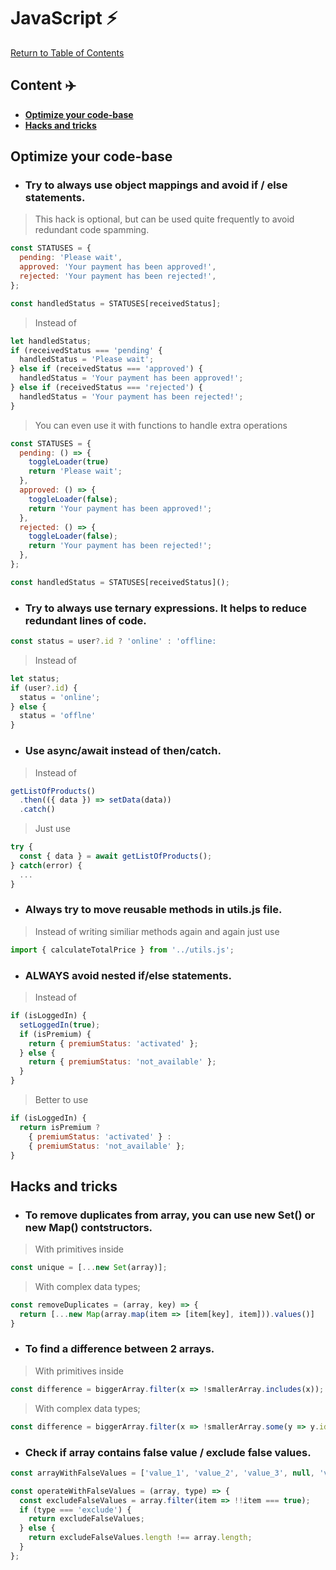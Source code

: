 # JavaScript ⚡

[Return to Table of Contents](../README.md)

## Content ✈️ 

  - [**Optimize your code-base**](#optimize-your-code-base)
  - [**Hacks and tricks**](#hacks-and-tricks)

## **Optimize your code-base**

- ### Try to always use object mappings and avoid if / else statements.

> This hack is optional, but can be used quite frequently to avoid redundant code spamming.

```javascript
const STATUSES = {
  pending: 'Please wait',
  approved: 'Your payment has been approved!',
  rejected: 'Your payment has been rejected!',
};

const handledStatus = STATUSES[receivedStatus];
```
> Instead of

```javascript
let handledStatus;
if (receivedStatus === 'pending' {
  handledStatus = 'Please wait';
} else if (receivedStatus === 'approved') {
  handledStatus = 'Your payment has been approved!';
} else if (receivedStatus === 'rejected') {
  handledStatus = 'Your payment has been rejected!';
}
```
> You can even use it with functions to handle extra operations

```javascript
const STATUSES = {
  pending: () => {
    toggleLoader(true)
    return 'Please wait';
  },
  approved: () => {
    toggleLoader(false);
    return 'Your payment has been approved!';
  },
  rejected: () => {
    toggleLoader(false);
    return 'Your payment has been rejected!';
  },
};

const handledStatus = STATUSES[receivedStatus]();
```

- ### Try to always use ternary expressions. It helps to reduce redundant lines of code.

```javascript
const status = user?.id ? 'online' : 'offline:
```

> Instead of

```javascript
let status;
if (user?.id) {
  status = 'online';
} else {
  status = 'offlne'
}
```

- ### Use async/await instead of then/catch.

> Instead of

```javascript
getListOfProducts()
  .then(({ data }) => setData(data))
  .catch()
```

> Just use

```javascript
try {
  const { data } = await getListOfProducts();
} catch(error) {
  ...
}
```

- ### Always try to move reusable methods in utils.js file.

> Instead of writing similiar methods again and again just use

```javascript
import { calculateTotalPrice } from '../utils.js';
```

- ### ALWAYS avoid nested if/else statements.

> Instead of

```javascript
if (isLoggedIn) {
  setLoggedIn(true);
  if (isPremium) {
    return { premiumStatus: 'activated' };
  } else {
    return { premiumStatus: 'not_available' };
  }
}
```

> Better to use

```javascript
if (isLoggedIn) {
  return isPremium ? 
    { premiumStatus: 'activated' } :
    { premiumStatus: 'not_available' };
}
```

## **Hacks and tricks**

- ### To remove duplicates from array, you can use new Set() or new Map() contstructors.

> With primitives inside

```javascript
const unique = [...new Set(array)];
```

> With complex data types;

```javascript
const removeDuplicates = (array, key) => {
  return [...new Map(array.map(item => [item[key], item])).values()]
}
```

- ### To find a difference between 2 arrays.

> With primitives inside

```javascript
const difference = biggerArray.filter(x => !smallerArray.includes(x));
```

> With complex data types;

```javascript
const difference = biggerArray.filter(x => !smallerArray.some(y => y.id === x.id));  
```

- ### Check if array contains false value / exclude false values.

```javascript
const arrayWithFalseValues = ['value_1', 'value_2', 'value_3', null, 'value_4', undefined, 0];

const operateWithFalseValues = (array, type) => {
  const excludeFalseValues = array.filter(item => !!item === true);
  if (type === 'exclude') {
    return excludeFalseValues;
  } else {
    return excludeFalseValues.length !== array.length;
  }
};
```
